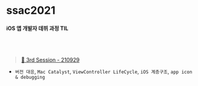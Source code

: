 # ssac2021

#### iOS 앱 개발자 데뷔 과정 TIL ####   

<br>

<br>

> [🌱 3rd Session - 210929](./TIL/day3-210929)

* `버전 대응`, `Mac Catalyst`, `ViewController LifeCycle`, `iOS 계층구조`, `app icon & debugging `  

<br>



